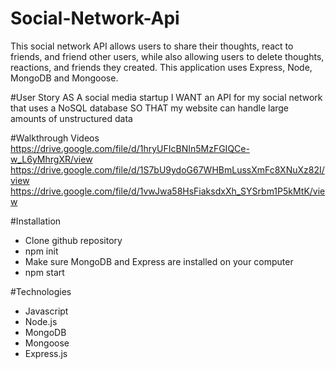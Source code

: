 # Social-Network-Api
This social network API allows users to share their thoughts, react to friends, and friend other users, while also allowing users to 
delete thoughts, reactions, and friends they created. This application uses Express, Node, MongoDB and Mongoose.

#User Story
AS A social media startup
I WANT an API for my social network that uses a NoSQL database
SO THAT my website can handle large amounts of unstructured data

#Walkthrough Videos
https://drive.google.com/file/d/1hryUFIcBNIn5MzFGIQCe-w_L6yMhrgXR/view
https://drive.google.com/file/d/1S7bU9ydoG67WHBmLussXmFc8XNuXz82I/view
https://drive.google.com/file/d/1vwJwa58HsFiaksdxXh_SYSrbm1P5kMtK/view

#Installation
* Clone github repository
* npm init
* Make sure MongoDB and Express are installed on your computer
* npm start

#Technologies
* Javascript
* Node.js
* MongoDB
* Mongoose
* Express.js
